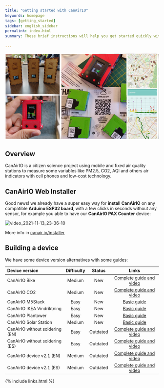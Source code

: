 ```yaml
---
title: "Getting started with CanAirIO"
keywords: homepage
tags: [getting_started]
sidebar: english_sidebar
permalink: index.html
summary: These brief instructions will help you get started quickly with CanAirIO.

---
```


![CanAirIO Community](images/canairio_collage_community.jpg)
## Overview

CanAirIO is a citizen science project using mobile and fixed air quality stations to measure some variables like PM2.5, CO2, AQI and others air indicators with cell phones and low-cost technology. 

## CanAirIO Web Installer

Good news! we already have a super easy way for **install CanAirIO** on any compatible **Arduino ESP32 board**, with a few clicks in seconds without any sensor, for example you able to have our **CanAirIO PAX Counter** device:

![video_2021-11-13_23-36-10](https://user-images.githubusercontent.com/423856/141661066-0fafcaa9-98b4-419b-b1e7-4371f3cb99b8.gif)  

More info in [canair.io/installer](https://canair.io/installer.html)


## Building a device

We have some device version alternatives with some guides:

| Device version    | Difficulty |  Status | Links  |
| :------------- |:--------:| :-----------: | :-----------: |
|  CanAirIO Bike   | Medium | New | [Complete guide and video][15] |
|  CanAirIO CO2   | Medium | New | [Complete guide and video][16] |
|  CanAirIO M5Stack   | Easy | New | [Basic guide][17] |
|  CanAirIO IKEA Vindriktning | Easy | New | [Basic guide][19] |
|  CanAirIO Plantower | Easy | New | [Basic guide][20] |
|  CanAirIO Solar Station | Medium | New | [Basic guide][18] |
|  CanAirIO without soldering (EN)  | Easy | Outdated |  [Complete guide and video][10] |
|  CanAirIO without soldering (ES)  | Easy | Outdated | [Complete guide and video][11] |
|  CanAirIO device v2.1 (EN)  | Medium | Outdated | [Complete guide and video][12] |
|  CanAirIO device v2.1 (ES)  | Medium | Outdated | [Complete guide and video][13] |


[10]: https://www.hackster.io/canairio/build-low-cost-air-quality-sensor-canairio-without-soldering-d87494
[11]: https://www.hackster.io/canairio/construye-un-sensor-calidad-del-aire-canairio-sin-soldaduras-8a3c6d
[12]: https://www.hackster.io/canairio-guide-team/canairio-citizen-network-for-air-quality-monitoring-bbf647
[13]: https://www.hackster.io/114723/canairio-red-ciudadana-para-monitoreo-de-calidad-del-aire-96f79a
[14]: https://github.com/hpsaturn/CanAirIO#readme
[15]: https://canair.io/docs/canairio_bike.html
[16]: https://canair.io/docs/canairio_co2.html
[17]: https://canair.io/docs/canairio_m5stack.html
[18]: https://canair.io/docs/solar_station.html
[19]: https://canair.io/docs/canairio_ikea.html
[20]: https://canair.io/docs/canairio_plantower.html 

{% include links.html %}


